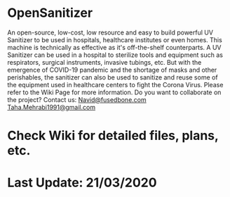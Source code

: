 # OpenSanitizer
An open-source, low-cost, low resource and easy to build powerful UV Sanitizer to be used in hospitals, healthcare institutes or even homes. This machine is technically as effective as it's off-the-shelf counterparts. 
A UV Sanitizer can be used in a hospital to sterilize tools and equipment such as respirators, surgical instruments, invasive tubings, etc. But with the emergence of COVID-19 pandemic and the shortage of masks and other perishables, the sanitizer can also be used to sanitize and reuse some of the equipment used in healthcare centers to fight the Corona Virus. 
Please refer to the Wiki Page for more information. 
Do you want to collaborate on the project? 
Contact us:
Navid@fusedbone.com 
Taha.Mehrabi1991@gmail.com

# Check Wiki for detailed files, plans, etc. 
# Last Update: 21/03/2020
